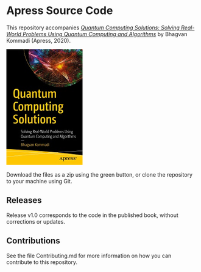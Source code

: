 # Apress Source Code

This repository accompanies [*Quantum Computing Solutions: Solving Real-World Problems Using Quantum Computing and Algorithms*](https://www.apress.com/9781484265154) by Bhagvan Kommadi  (Apress, 2020).

[comment]: #cover
![Cover image](9781484265154.jpg)

Download the files as a zip using the green button, or clone the repository to your machine using Git.

## Releases

Release v1.0 corresponds to the code in the published book, without corrections or updates.

## Contributions

See the file Contributing.md for more information on how you can contribute to this repository.